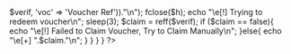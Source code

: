 <?php
error_reporting(0);
include ("chip.php");
echo "\n";
echo "\e           Refferal Gojek          \n";
echo "\e AUTO REGISTER & AUTO CLAIM VOUCHER\n";
echo "\n";
nope:
echo "\e[?] Nomor HP 62XXX XXXX XXXX : ";
$nope = trim(fgets(STDIN));
$cek = cekno($nope);
if ($cek == false)
    {
    echo "\e[x] Nomor Telah Terdaftar\n";
			goto nope;
    }
  else
    {
echo "\e[!] Siapkan OTPmu\n";
sleep(5);
$register = register($nope);
if ($register == false)
    {
    echo "\e[x] Failed Get OTP!\n";
    }
  else
    {
    otp:
    echo "\e[!] Kode Verifikasi (OTP) : ";
    $otp = trim(fgets(STDIN));
    $verif = verif($otp, $register);
    if ($verif == false)
        {
        echo "\e[x] Kode Salah GBLK\n";
        goto otp;
        }
      else
        {
		$h=fopen("lapclaim.txt","a");
		fwrite($h,json_encode(array('token' => $verif, 'voc' => 'Voucher Ref'))."\n");
		fclose($h); 
                echo "\e[!] Trying to redeem voucher\n";
                sleep(3);
            $claim = reff($verif);
            if ($claim == false){
            echo "\e[!] Failed to Claim Voucher, Try to Claim Manually\n";
            }else{
                echo "\e[+] ".$claim."\n";
            }
    }
    }
    }


?>
